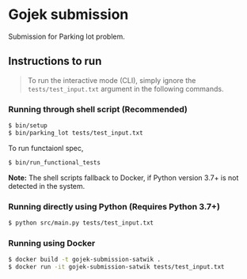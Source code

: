 # Gojek submission

Submission for Parking lot problem.

## Instructions to run

> To run the interactive mode (CLI), simply ignore the `tests/test_input.txt` argument in the following commands.

### Running through shell script (Recommended)

```sh
$ bin/setup
$ bin/parking_lot tests/test_input.txt
```

To run functaionl spec,
```sh
$ bin/run_functional_tests
```

**Note:** The shell scripts fallback to Docker, if Python version 3.7+ is not detected in the system.


### Running directly using Python (Requires Python 3.7+)

```sh
$ python src/main.py tests/test_input.txt
```

### Running using Docker

```sh
$ docker build -t gojek-submission-satwik .
$ docker run -it gojek-submission-satwik tests/test_input.txt
```
